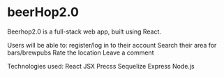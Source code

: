 # beerHop2.0

Beerhop2.0 is a full-stack web app, built using React. 

Users will be able to:
   register/log in to their account
   Search their area for bars/brewpubs
   Rate the location
   Leave a comment
   
Technologies used:
   React
   JSX
   Precss
   Sequelize
   Express
   Node.js
